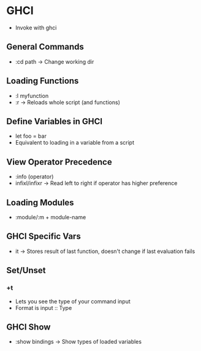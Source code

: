 # GHCI
- Invoke with ghci
## General Commands
- :cd path -> Change working dir

## Loading Functions
- :l myfunction
- :r -> Reloads whole script (and functions)
## Define Variables in GHCI
- let foo = bar
- Equivalent to loading in a variable from a script
## View  Operator Precedence
- :info (operator)
- infixl/infixr -> Read left to right if operator has higher preference
## Loading Modules
- :module/:m + module-name
## GHCI Specific Vars
- it -> Stores result of last function, doesn't change if last evaluation fails
## Set/Unset
### +t
- Lets you see the type of your command input
- Format is input :: Type
## GHCI Show
- :show bindings -> Show types of loaded variables
